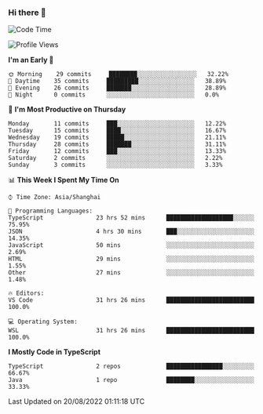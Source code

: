 ### Hi there 👋

<!--
**waynelwz/waynelwz** is a ✨ _special_ ✨ repository because its `README.md` (this file) appears on your GitHub profile.

Here are some ideas to get you started:

- 🔭 I’m currently working on ...
- 🌱 I’m currently learning ...
- 👯 I’m looking to collaborate on ...
- 🤔 I’m looking for help with ...
- 💬 Ask me about ...
- 📫 How to reach me: ...
- 😄 Pronouns: ...
- ⚡ Fun fact: ...
-->

<!--START_SECTION:waka-->
![Code Time](http://img.shields.io/badge/Code%20Time-344%20hrs%202%20mins-blue)

![Profile Views](http://img.shields.io/badge/Profile%20Views-1-blue)

**I'm an Early 🐤** 

```text
🌞 Morning    29 commits     ████████░░░░░░░░░░░░░░░░░   32.22% 
🌆 Daytime    35 commits     █████████░░░░░░░░░░░░░░░░   38.89% 
🌃 Evening    26 commits     ███████░░░░░░░░░░░░░░░░░░   28.89% 
🌙 Night      0 commits      ░░░░░░░░░░░░░░░░░░░░░░░░░   0.0%

```
📅 **I'm Most Productive on Thursday** 

```text
Monday       11 commits     ███░░░░░░░░░░░░░░░░░░░░░░   12.22% 
Tuesday      15 commits     ████░░░░░░░░░░░░░░░░░░░░░   16.67% 
Wednesday    19 commits     █████░░░░░░░░░░░░░░░░░░░░   21.11% 
Thursday     28 commits     ███████░░░░░░░░░░░░░░░░░░   31.11% 
Friday       12 commits     ███░░░░░░░░░░░░░░░░░░░░░░   13.33% 
Saturday     2 commits      ░░░░░░░░░░░░░░░░░░░░░░░░░   2.22% 
Sunday       3 commits      ░░░░░░░░░░░░░░░░░░░░░░░░░   3.33%

```


📊 **This Week I Spent My Time On** 

```text
⌚︎ Time Zone: Asia/Shanghai

💬 Programming Languages: 
TypeScript               23 hrs 52 mins      ███████████████████░░░░░░   75.95% 
JSON                     4 hrs 30 mins       ███░░░░░░░░░░░░░░░░░░░░░░   14.35% 
JavaScript               50 mins             ░░░░░░░░░░░░░░░░░░░░░░░░░   2.69% 
HTML                     29 mins             ░░░░░░░░░░░░░░░░░░░░░░░░░   1.55% 
Other                    27 mins             ░░░░░░░░░░░░░░░░░░░░░░░░░   1.48%

🔥 Editors: 
VS Code                  31 hrs 26 mins      █████████████████████████   100.0%

💻 Operating System: 
WSL                      31 hrs 26 mins      █████████████████████████   100.0%

```

**I Mostly Code in TypeScript** 

```text
TypeScript               2 repos             ████████████████░░░░░░░░░   66.67% 
Java                     1 repo              ████████░░░░░░░░░░░░░░░░░   33.33%

```



 Last Updated on 20/08/2022 01:11:18 UTC
<!--END_SECTION:waka-->
